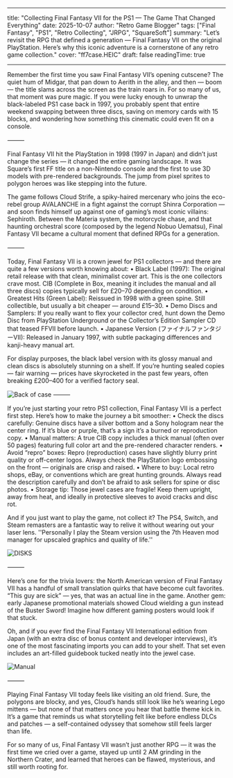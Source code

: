 
---
title: "Collecting Final Fantasy VII for the PS1 — The Game That Changed Everything"
date: 2025-10-07
author: "Retro Game Blogger"
tags: ["Final Fantasy", "PS1", "Retro Collecting", "JRPG", "SquareSoft"]
summary: "Let’s revisit the RPG that defined a generation — Final Fantasy VII on the original PlayStation. Here’s why this iconic adventure is a cornerstone of any retro game collection."
cover: "ff7case.HEIC"
draft: false
readingTime: true

---


Remember the first time you saw Final Fantasy VII’s opening cutscene? The quiet hum of Midgar, that pan down to Aerith in the alley, and then — boom — the title slams across the screen as the train roars in. For so many of us, that moment was pure magic. If you were lucky enough to unwrap the black-labeled PS1 case back in 1997, you probably spent that entire weekend swapping between three discs, saving on memory cards with 15 blocks, and wondering how something this cinematic could even fit on a console.

⸻


Final Fantasy VII hit the PlayStation in 1998 (1997 in Japan) and didn’t just change the series — it changed the entire gaming landscape. It was Square’s first FF title on a non-Nintendo console and the first to use 3D models with pre-rendered backgrounds. The jump from pixel sprites to polygon heroes was like stepping into the future.

The game follows Cloud Strife, a spiky-haired mercenary who joins the eco-rebel group AVALANCHE in a fight against the corrupt Shinra Corporation — and soon finds himself up against one of gaming’s most iconic villains: Sephiroth. Between the Materia system, the motorcycle chase, and that haunting orchestral score (composed by the legend Nobuo Uematsu), Final Fantasy VII became a cultural moment that defined RPGs for a generation.

⸻


Today, Final Fantasy VII is a crown jewel for PS1 collectors — and there are quite a few versions worth knowing about:
	•	Black Label (1997): The original retail release with that clean, minimalist cover art. This is the one collectors crave most. CIB (Complete in Box, meaning it includes the manual and all three discs) copies typically sell for £20–70 depending on condition.
	•	Greatest Hits (Green Label): Reissued in 1998 with a green spine. Still collectible, but usually a bit cheaper — around £15–30.
	•	Demo Discs and Samplers: If you really want to flex your collector cred, hunt down the Demo Disc from PlayStation Underground or the Collector’s Edition Sampler CD that teased FFVII before launch.
	•	Japanese Version (ファイナルファンタジーVII): Released in January 1997, with subtle packaging differences and kanji-heavy manual art.

For display purposes, the black label version with its glossy manual and clean discs is absolutely stunning on a shelf. If you’re hunting sealed copies — fair warning — prices have skyrocketed in the past few years, often breaking £200–400 for a verified factory seal.

![Back of case](ff7caseback.HEIC )
⸻



If you’re just starting your retro PS1 collection, Final Fantasy VII is a perfect first step. Here’s how to make the journey a bit smoother:
	•	Check the discs carefully: Genuine discs have a silver bottom and a Sony hologram near the center ring. If it’s blue or purple, that’s a sign it’s a burned or reproduction copy.
	•	Manual matters: A true CIB copy includes a thick manual (often over 50 pages) featuring full color art and the pre-rendered character renders.
	•	Avoid “repro” boxes: Repro (reproduction) cases have slightly blurry print quality or off-center logos. Always check the PlayStation logo embossing on the front — originals are crisp and raised.
	•	Where to buy: Local retro shops, eBay, or conventions which are great hunting grounds. Always read the description carefully and don’t be afraid to ask sellers for spine or disc photos.
	•	Storage tip: Those jewel cases are fragile! Keep them upright, away from heat, and ideally in protective sleeves to avoid cracks and disc rot.

And if you just want to play the game, not collect it? The PS4, Switch, and Steam remasters are a fantastic way to relive it without wearing out your laser lens.
''Personally I play the Steam version using the 7th Heaven mod manager for upscaled graphics and quality of life.'' 

![DISKS](ff7disks.HEIC)


⸻


Here’s one for the trivia lovers: the North American version of Final Fantasy VII has a handful of small translation quirks that have become cult favorites. “This guy are sick” — yes, that was an actual line in the game. Another gem: early Japanese promotional materials showed Cloud wielding a gun instead of the Buster Sword! Imagine how different gaming posters would look if that stuck.

Oh, and if you ever find the Final Fantasy VII International edition from Japan (with an extra disc of bonus content and developer interviews), it’s one of the most fascinating imports you can add to your shelf. That set even includes an art-filled guidebook tucked neatly into the jewel case.

![Manual](ff7manual.HEIC)

⸻



Playing Final Fantasy VII today feels like visiting an old friend. Sure, the polygons are blocky, and yes, Cloud’s hands still look like he’s wearing Lego mittens — but none of that matters once you hear that battle theme kick in. It’s a game that reminds us what storytelling felt like before endless DLCs and patches — a self-contained odyssey that somehow still feels larger than life.

For so many of us, Final Fantasy VII wasn’t just another RPG — it was the first time we cried over a game, stayed up until 2 AM grinding in the Northern Crater, and learned that heroes can be flawed, mysterious, and still worth rooting for.

